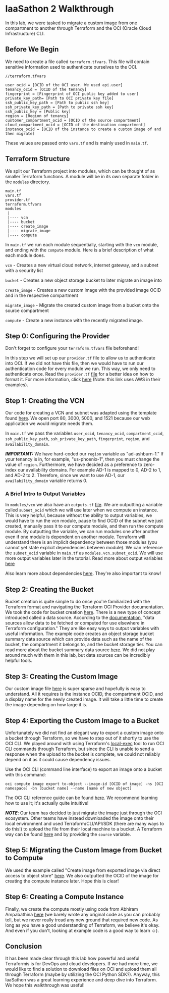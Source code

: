 # IaaSathon 2 Walkthrough

In this lab, we were tasked to migrate a custom image from one compartment to another through Terraform and the OCI (Oracle Cloud Infrastructure) CLI.

## Before We Begin

We need to create a file called `terraform.tfvars`. This file will contain sensitive information used to authenticate ourselves to the OCI.

```
//terraform.tfvars

user_ocid = [OCID of the OCI user. We used api.user]
tenancy_ocid = [OCID of the tenancy]
fingerprint = [Fingerprint of OCI public key added to user]
private_key_path= [Path to OCI private key file]
ssh_public_key_path = [Path to public ssh key]
ssh_private_key_path = [Path to private ssh key]
ssh_public_key = [Public key]
region = [Region of tenancy]
customer_compartment_ocid = [OCID of the source compartment]
cloud_compartment_ocid = [OCID of the destination compartment]
instance_ocid = [OCID of the instance to create a custom image of and then migrate]
```

These values are passed onto `vars.tf` and is mainly used in `main.tf`.

## Terraform Structure

We split our Terraform project into modules, which can be thought of as smaller Terraform functions. A module will be in its own separate folder in the `modules` directory.

```
main.tf
vars.tf
provider.tf
terraform.tfvars
modules
 |
 |---- vcn
 |---- bucket
 |---- create_image
 |---- migrate_image
 |---- compute

```

In `main.tf` we run each module sequentially, starting with the `vcn` module, and ending with the `compute` module. Here is a brief description of what each module does.

`vcn` - Creates a new virtual cloud network, internet gateway, and a subnet with a security list

`bucket` - Creates a new object storage bucket to later migrate an image into

`create_image` - Creates a new custom image with the provided image OCID and in the respective compartment

`migrate_image` - Migrate the created custom image from a bucket onto the source compartment

`compute` - Create a new instance with the recently migrated image.

## Step 0: Configuring the Provider

Don't forget to configure your `terraform.tfvars` file beforehand!

In this step we will set up our `provider.tf` file to allow us to authenticate into OCI. If we did not have this file, then we would have to run our authentication code for every module we run. This way, we only need to authenticate once. Read the `provider.tf` [file](provider.tf) for a better idea on how to format it. For more information, click [here](https://www.terraform.io/docs/configuration/providers.html) (Note: this link uses AWS in their examples).

## Step 1: Creating the VCN

Our code for creating a VCN and subnet was adapted using the template found [here](https://gist.github.com/lucassrg/9b97fb224cb4882d7db6b04a5b048ea8). We open port 80, 3000, 5000, and 1521 because our web application we would migrate needs them. 

In `main.tf` we pass the variables `user_ocid`, `tenancy_ocid`, `compartment_ocid`, `ssh_public_key_path`, `ssh_private_key_path`, `fingerprint`, `region`, and `availability_domain`. 

***IMPORTANT:*** We have hard-coded our `region` variable as "ad-ashburn-1." If your tenancy is in, for example, "us-phoenix-1", then you must change the value of `region`. Furthermore, we have decided as a preference to zero-index our availability domains. For example AD-1 is mapped to 0, AD-2 to 1, and AD-2 to 2. Therefore, since we want to use AD-1, our `availability_domain` variable returns 0.

### A Brief Intro to Output Variables

In `modules/vcn` we also have an `outputs.tf` [file](/modules/vcn/outputs.tf). We are outputting a variable called `subnet_ocid` which we will use later when we compute an instance. This is very helpful, because without the ability to output variables, we would have to run the vcn module, pause to find OCID of the subnet we just created, manually pass it to our compute module, and then run the compute module. By outputting the variable, we can run modules one after another even if one module is dependent on another module. Terraform will understand there is an implicit dependency between those modules (you cannot yet state explicit dependencies between module). We can reference the `subnet_ocid` variable in `main.tf` as `modules.vcn.subnet_ocid`. We will use more output variables later in the tutorial. Read more about output variables [here](https://www.terraform.io/intro/getting-started/outputs.html)

Also learn more about dependencies [here](https://www.terraform.io/intro/getting-started/dependencies.html). They're also important to know!

## Step 2: Creating the Bucket

Bucket creation is quite simple to do once you're familiarized with the Terraform format and navigating the Terraform OCI Provider documentation. We took the code for bucket creation [here](https://github.com/terraform-providers/terraform-provider-oci/blob/master/docs/examples/object_storage/bucket.tf). There is a new type of concept introduced called a data source. According to the [documentation](https://www.terraform.io/docs/providers/external/data_source.html), "data sources allow data to be fetched or computed for use elsewhere in Terraform configuration." They are like easy ways to output variables with useful information. The example code creates an object storage bucket summary data source which can provide data such as the name of the bucket, the compartment it belongs to, and the bucket storage tier. You can read more about the bucket summary data source [here](https://www.terraform.io/docs/providers/oci/d/object_storage_buckets.html).  We did not play around much with them in this lab, but data sources can be incredibly helpful tools.
 
## Step 3: Creating the Custom Image

Our custom image file [here](/modules/create_image/create_image.tf) is super sparse and hopefully is easy to understand. All it requires is the instance OCID, the compartment OCID, and a display name for the newly created image. It will take a little time to create the image depending on how large it is.

## Step 4: Exporting the Custom Image to a Bucket

Unfortunately we did not find an elegant way to export a custom image onto a bucket through Terraform, so we have to step out of it shortly to use the OCI CLI. We played around with using Terraform's [local-exec](https://www.terraform.io/docs/provisioners/local-exec.html) tool to run OCI CLI commands through Terraform, but since the CLI is unable to send a response when the upload to the bucket is complete, we could not reliably depend on it as it could cause dependency issues.

Use the OCI CLI (command line interface) to export an image onto a bucket with this command:

`oci compute image export to-object --image-id [OCID of image] -ns [OCI namespace] -bn [bucket name] --name [name of new object]`

The OCI CLI reference guide can be found [here](https://docs.cloud.oracle.com/iaas/tools/oci-cli/latest/oci_cli_docs/index.html). We recommend learning how to use it; it's actually quite intuitive!

***NOTE***: Our team has decided to just migrate the image just through the OCI ecosystem. Other teams have instead downloaded the image onto their local environment and used Terraform/CLI/API/SDK (there are many ways to do this!) to upload the file from their local machine to a bucket. A Terraform way can be found [here](https://www.terraform.io/docs/providers/oci/r/object_storage_object.html#) and by providing the `source` variable.

## Step 5: Migrating the Custom Image from Bucket to Compute

We used the example called "Create image from exported image via direct access to object store" [here](https://www.terraform.io/docs/providers/oci/r/core_image.html). We also outputted the OCID of the image for creating the compute instance later. Hope this is clear!

## Step 6: Creating a Compute Instance

Finally, we create the compute mostly using code from Abhiram Ampabathina [here](https://github.com/mrabhiram/terraform-oci-sample/tree/master/modules/compute-instance) (we barely wrote any original code as you can probably tell, but we never really tread any new ground that required new code. As long as you have a good understanding of Terraform, we believe it's okay. And even if you don't, looking at example code is a good way to learn ☺️).

## Conclusion
It has been made clear through this lab how powerful and useful Terraformis is for DevOps and cloud developers. If we had more time, we would like to find a solution to download files on OCI and upload them all through Terraform (maybe by utilizing the OCI Python SDK?). Anyway, this IaaSathon was a great learning experience and deep dive into Terraform. We hope this walkthrough was useful!
